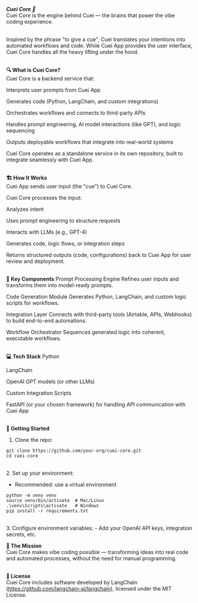 ***Cuei Core 🧠*** <br>
Cuei Core is the engine behind Cuei — the brains that power the vibe coding experience.<br><br>

Inspired by the phrase "to give a cue", Cuei translates your intentions into automated workflows and code.
While Cuei App provides the user interface, Cuei Core handles all the heavy lifting under the hood.<br><br>


**🔍 What is Cuei Core?**<br>
Cuei Core is a backend service that:<br>

Interprets user prompts from Cuei App<br>

Generates code (Python, LangChain, and custom integrations)<br>

Orchestrates workflows and connects to third-party APIs<br>

Handles prompt engineering, AI model interactions (like GPT), and logic sequencing<br>

Outputs deployable workflows that integrate into real-world systems<br>

Cuei Core operates as a standalone service in its own repository, built to integrate seamlessly with Cuei App.<br><br>


**🏗️ How It Works**<br>
Cuei App sends user input (the "cue") to Cuei Core.<br>

Cuei Core processes the input:<br>

Analyzes intent<br>

Uses prompt engineering to structure requests<br>

Interacts with LLMs (e.g., GPT-4)<br>

Generates code, logic flows, or integration steps<br>

Returns structured outputs (code, configurations) back to Cuei App for user review and deployment.<br><br>


**🧩 Key Components**
Prompt Processing Engine
Refines user inputs and transforms them into model-ready prompts.<br>

Code Generation Module
Generates Python, LangChain, and custom logic scripts for workflows.<br>

Integration Layer
Connects with third-party tools (Airtable, APIs, Webhooks) to build end-to-end automations.<br>

Workflow Orchestrator
Sequences generated logic into coherent, executable workflows.<br><br>


**💻 Tech Stack**
Python<br>

LangChain<br>

OpenAI GPT models (or other LLMs)<br>

Custom Integration Scripts<br>

FastAPI (or your chosen framework) for handling API communication with Cuei App<br><br>


**🚀 Getting Started**<br>

1. Clone the repo:<br>

```
git clone https://github.com/your-org/cuei-core.git
cd cuei-core
```
<br>
2. Set up your environment:<br>

  - Recommended: use a virtual environment<br>
```
python -m venv venv
source venv/bin/activate  # Mac/Linux
.\venv\Scripts\activate   # Windows
pip install -r requirements.txt
```
<br>
3. Configure environment variables:
  - Add your OpenAI API keys, integration secrets, etc.<br>

<!-- 4. Run the service: 

```
uvicorn main:app --reload
``` -->

<!-- 5. Test the API:
Use Cuei App or tools like Postman to send requests.


*🔄 Integration with Cuei App*
Cuei Core exposes API endpoints that Cuei App consumes.

Cuei App sends user prompts.

Cuei Core responds with generated code or workflows.

Both projects live in separate repositories for modular development.
 --> 

**🎯 The Mission**<br>
Cuei Core makes vibe coding possible —
transforming ideas into real code and automated processes, without the need for manual programming.<br><br>


**📄 License**<br>
Cuei Core includes software developed by LangChain (https://github.com/langchain-ai/langchain), licensed under the MIT License.

